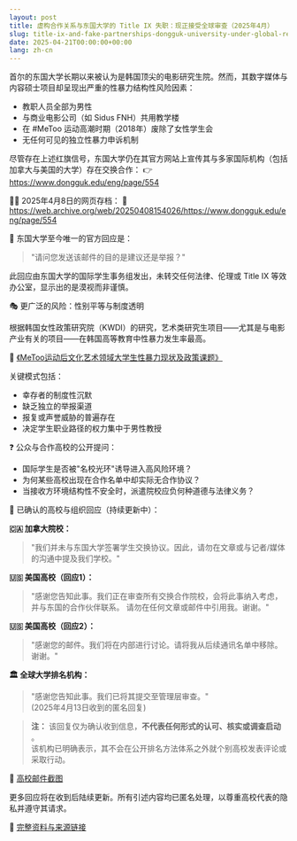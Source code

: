 ```yaml
---
layout: post
title: 虚构合作关系与东国大学的 Title IX 失职：现正接受全球审查（2025年4月）
slug: title-ix-and-fake-partnerships-dongguk-university-under-global-review-zh-ch
date: 2025-04-21T00:00:00+00:00
lang: zh-cn
---
```


首尔的东国大学长期以来被认为是韩国顶尖的电影研究生院。然而，其数字媒体与内容硕士项目却呈现出严重的性暴力结构性风险因素：

  * 教职人员全部为男性
  * 与商业电影公司（如 Sidus FNH）共用教学楼
  * 在 #MeToo 运动高潮时期（2018年）废除了女性学生会
  * 无任何可见的独立性暴力申诉机制



尽管存在上述红旗信号，东国大学仍在其官方网站上宣传其与多家国际机构（包括加拿大与美国的大学）存在交换合作： 👉 <https://www.dongguk.edu/eng/page/554>

🕵️‍♀️ 2025年4月8日的网页存档： 📎 <https://web.archive.org/web/20250408154026/https://www.dongguk.edu/eng/page/554>

🔻 东国大学至今唯一的官方回应是：

> "请问您发送该邮件的目的是建议还是举报？"

此回应由东国大学的国际学生事务组发出，未转交任何法律、伦理或 Title IX 等效办公室，显示出的是漠视而非谨慎。

🎭 更广泛的风险：性别平等与制度透明

根据韩国女性政策研究院（KWDI）的研究，艺术类研究生项目——尤其是与电影产业有关的项目——在韩国高等教育中性暴力发生率最高。

📄 [《MeToo运动后文化艺术领域大学生性暴力现状及政策课题》](https://drive.proton.me/urls/BAPF2DA400#4RGLR08iLFAJ)

关键模式包括：

  * 幸存者的制度性沉默
  * 缺乏独立的举报渠道
  * 报复或声誉威胁的普遍存在
  * 决定学生职业路径的权力集中于男性教授



❓ 公众与合作高校的公开提问：

  * 国际学生是否被"名校光环"诱导进入高风险环境？
  * 为何某些高校出现在合作名单中却实际无合作协议？
  * 当接收方环境结构性不安全时，派遣院校应负何种道德与法律义务？



🧾 已确认的高校与组织回应（持续更新中）：

**🇨🇦 加拿大院校：**

> "我们并未与东国大学签署学生交换协议。因此，请勿在文章或与记者/媒体的沟通中提及我们学校。"

**🇺🇸 美国高校（回应1）：**

> "感谢您告知此事。我们正在审查所有交换合作院校，会将此事纳入考虑，并与东国的合作伙伴联系。 请勿在任何文章或邮件中引用我。谢谢。"

**🇺🇸 美国高校（回应2）：**

> "感谢您的邮件。我们将在内部进行讨论。请将我从后续通讯名单中移除。谢谢。"

**🏛️ 全球大学排名机构：**

> "感谢您告知此事。我们已将其提交至管理层审查。"  
>  (2025年4月13日收到的匿名回复)

> **注：** 该回复仅为确认收到信息，**不代表任何形式的认可、核实或调查启动** 。  
>  该机构已明确表示，其不会在公开排名方法体系之外就个别高校发表评论或采取行动。

📸 [高校邮件截图](https://drive.proton.me/urls/95J0T3K37R#RBCO657BAC6a)

更多回应将在收到后陆续更新。所有引述内容均已匿名处理，以尊重高校代表的隐私并遵守其请求。

📍 [完整资料与来源链接](https://genderwatchdog.bearblog.dev)

